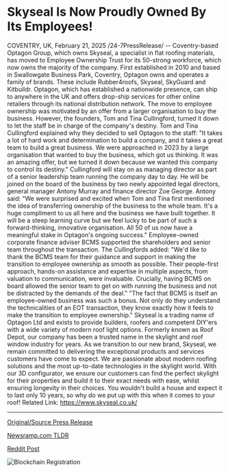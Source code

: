 # Skyseal Is Now Proudly Owned By Its Employees!

COVENTRY, UK, February 21, 2025 /24-7PressRelease/ -- Coventry-based Optagon Group, which owns Skyseal, a specialist in flat roofing materials, has moved to Employee Ownership Trust for its 50-strong workforce, which now owns the majority of the company.  First established in 2010 and based in Swallowgate Business Park, Coventry, Optagon owns and operates a family of brands. These include Rubber4roofs, Skyseal, SkyGuard and Kitbuildr.   Optagon, which has established a nationwide presence, can ship to anywhere in the UK and offers drop-ship services for other online retailers through its national distribution network.  The move to employee ownership was motivated by an offer from a larger organisation to buy the business. However, the founders, Tom and Tina Cullingford, turned it down to let the staff be in charge of the company's destiny.   Tom and Tina Cullingford explained why they decided to sell Optagon to the staff: "It takes a lot of hard work and determination to build a company, and it takes a great team to build a great business. We were approached in 2023 by a large organisation that wanted to buy the business, which got us thinking. It was an amazing offer, but we turned it down because we wanted this company to control its destiny."  Cullingford will stay on as managing director as part of a senior leadership team running the company day to day. He will be joined on the board of the business by two newly appointed legal directors, general manager Antony Murray and finance director Zoe George.   Antony said: "We were surprised and excited when Tom and Tina first mentioned the idea of transferring ownership of the business to the whole team. It's a huge compliment to us all here and the business we have built together.   It will be a steep learning curve but we feel lucky to be part of such a forward-thinking, innovative organisation. All 50 of us now have a meaningful stake in Optagon's ongoing success."  Employee-owned corporate finance adviser BCMS supported the shareholders and senior team throughout the transaction.  The Cullingfords added: "We'd like to thank the BCMS team for their guidance and support in making the transition to employee ownership as smooth as possible. Their people-first approach, hands-on assistance and expertise in multiple aspects, from valuation to communication, were invaluable. Crucially, having BCMS on board allowed the senior team to get on with running the business and not be distracted by the demands of the deal."  "The fact that BCMS is itself an employee-owned business was such a bonus. Not only do they understand the technicalities of an EOT transaction, they know exactly how it feels to make the transition to employee ownership."  Skyseal is a trading name of Optagon Ltd and exists to provide builders, roofers and competent DIY'ers with a wide variety of modern roof light options. Formerly known as Roof Depot, our company has been a trusted name in the skylight and roof window industry for years. As we transition to our new brand, Skyseal, we remain committed to delivering the exceptional products and services customers have come to expect.  We are passionate about modern roofing solutions and the most up-to-date technologies in the skylight world. With our 3D configurator, we ensure our customers can find the perfect skylight for their properties and build it to their exact needs with ease, whilst ensuring longevity in their choices. You wouldn't build a house and expect it to last only 10 years, so why do we put up with this when it comes to your roof!  Related Link: https://www.skyseal.co.uk/ 

---

[Original/Source Press Release](https://www.24-7pressrelease.com/press-release/519904/skyseal-is-now-proudly-owned-by-its-employees)
                    

[Newsramp.com TLDR](https://newsramp.com/curated-news/optagon-group-transitions-to-employee-ownership-trust-empowering-workforce/04c0451bd7ed37e78e1440536b30acdc) 

 



[Reddit Post](https://www.reddit.com/r/newsramp/comments/1iulz3p/optagon_group_transitions_to_employee_ownership/) 



![Blockchain Registration](https://cdn.newsramp.app/24-7PressRelease/qrcode/252/21/lamb8ztQ.webp)